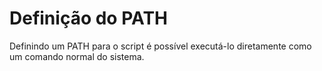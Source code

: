 # Definição do PATH

Definindo um PATH para o script é possível executá-lo diretamente como um comando normal do sistema.
